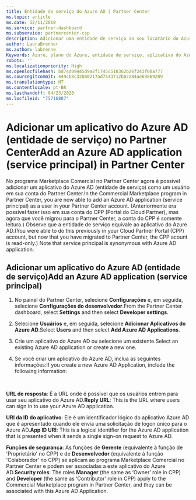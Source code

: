 ```yaml
---
title: Entidade de serviço do Azure AD | Partner Center
ms.topic: article
ms.date: 12/11/2019
ms.service: partner-dashboard
ms.subservice: partnercenter-csp
description: Adicionar uma entidade de serviço ao seu locatário do Azure AD
author: LauraBrenner
ms.author: labrenne
Keywords: Azure, plano do Azure, entidade de serviço, aplicativo do Azure AD
robots: ''
ms.localizationpriority: High
ms.openlocfilehash: bd74d09445d9a2f1745c518362b26f243f00a777
ms.sourcegitcommit: 449cb8c32880217ad7543712b02a84ae69869289
ms.translationtype: HT
ms.contentlocale: pt-BR
ms.lasthandoff: 04/23/2020
ms.locfileid: "75716887"
---
```

# <a name="add-an-azure-ad-application-service-principal-in-partner-center"></a><span data-ttu-id="fdecb-104">Adicionar um aplicativo do Azure AD (entidade de serviço) no Partner Center</span><span class="sxs-lookup"><span data-stu-id="fdecb-104">Add an Azure AD application (service principal) in Partner Center</span></span>

<span data-ttu-id="fdecb-105">No programa Marketplace Comercial no Partner Center agora é possível adicionar um aplicativo do Azure AD (entidade de serviço) como um usuário em sua conta do Partner Center.</span><span class="sxs-lookup"><span data-stu-id="fdecb-105">In the Commercial Marketplace program in Partner Center, you are now able to add an Azure AD application (service principal) as a user in your Partner Center account.</span></span> <span data-ttu-id="fdecb-106">(Anteriormente era possível fazer isso em sua conta do CPP (Portal do Cloud Partner), mas agora que você migrou para o Partner Center, a conta do CPP é somente leitura.) Observe que a entidade de serviço equivale ao aplicativo do Azure AD.</span><span class="sxs-lookup"><span data-stu-id="fdecb-106">(You were able to do this previously in your Cloud Partner Portal (CPP) account, but now that you have migrated to Partner Center, the CPP acount is read-only.) Note that service principal is synonymous with Azure AD application.</span></span>

## <a name="add-an-azure-ad-application-service-principal"></a><span data-ttu-id="fdecb-107">Adicionar um aplicativo do Azure AD (entidade de serviço)</span><span class="sxs-lookup"><span data-stu-id="fdecb-107">Add an Azure AD application (service principal)</span></span>

1. <span data-ttu-id="fdecb-108">No painel do Partner Center, selecione **Configurações** e, em seguida, selecione **Configurações do desenvolvedor**.</span><span class="sxs-lookup"><span data-stu-id="fdecb-108">From the Partner Center dashboard, select **Settings** and then select **Developer settings**.</span></span>

2. <span data-ttu-id="fdecb-109">Selecione **Usuários** e, em seguida, selecione **Adicionar Aplicativos do Azure AD**.</span><span class="sxs-lookup"><span data-stu-id="fdecb-109">Select **Users** and then select **Add Azure AD Applications**.</span></span>

3. <span data-ttu-id="fdecb-110">Crie um aplicativo do Azure AD ou selecione um existente.</span><span class="sxs-lookup"><span data-stu-id="fdecb-110">Select an existing Azure AD application or create a new one.</span></span>

4. <span data-ttu-id="fdecb-111">Se você criar um aplicativo do Azure AD, inclua as seguintes informações:</span><span class="sxs-lookup"><span data-stu-id="fdecb-111">If you create a new Azure AD Application, include the following information:</span></span>  

  


<span data-ttu-id="fdecb-112">**URL de resposta**: É a URL onde é possível que os usuários entrem para usar seu aplicativo do Azure AD.</span><span class="sxs-lookup"><span data-stu-id="fdecb-112">**Reply URL**: This is the URL where users can sign in to use your Azure AD application.</span></span> 

<span data-ttu-id="fdecb-113">**URI da ID do aplicativo**: Ele é um identificador lógico do aplicativo Azure AD que é apresentado quando ele envia uma solicitação de logon único para o Azure AD.</span><span class="sxs-lookup"><span data-stu-id="fdecb-113">**App ID URI**: This is a logical identifier for the Azure AD application that is presented when it sends a single sign-on request to Azure AD.</span></span> 

<span data-ttu-id="fdecb-114">**Funções de segurança**: As funções de **Gerente** (equivalente à função de 'Proprietário' no CPP) e de **Desenvolvedor** (equivalente à função 'Colaborador' no CPP) se aplicam ao programa Marketplace Comercial no Partner Center e podem ser associadas a este aplicativo do Azure AD.</span><span class="sxs-lookup"><span data-stu-id="fdecb-114">**Security roles**: The roles **Manager** (the same as  ‘Owner’ role in CPP) and **Developer** (the same as ‘Contributor’ role in CPP) apply to the Commercial Marketplace program in Partner Center, and they can be associated with this Azure AD Application.</span></span>  

  
